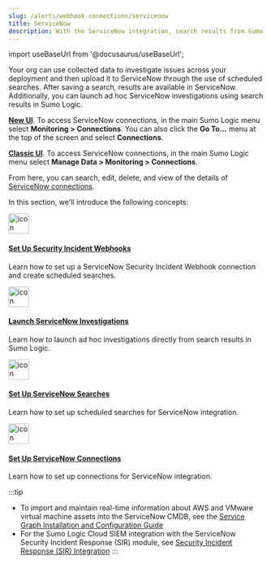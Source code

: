 ```yaml
---
slug: /alerts/webhook-connections/servicenow
title: ServiceNow
description: With the ServiceNow integration, search results from Sumo Logic can be uploaded to your organization's ServiceNow account.
---
```


import useBaseUrl from '@docusaurus/useBaseUrl';

Your org can use collected data to investigate issues across your deployment and then upload it to ServiceNow through the use of scheduled searches. After saving a search, results are available in ServiceNow. Additionally, you can launch ad hoc ServiceNow investigations using search results in Sumo Logic.

[**New UI**](/docs/get-started/sumo-logic-ui). To access ServiceNow connections, in the main Sumo Logic menu select **Monitoring > Connections**. You can also click the **Go To...** menu at the top of the screen and select **Connections**. 

[**Classic UI**](/docs/get-started/sumo-logic-ui-classic). To access ServiceNow connections, in the main Sumo Logic menu select **Manage Data > Monitoring > Connections**. 

From here, you can search, edit, delete, and view of the details of [ServiceNow connections](/docs/alerts/webhook-connections/servicenow/).

In this section, we'll introduce the following concepts:

<div className="box-wrapper">
<div className="box smallbox card">
  <div className="container">
  <a href={useBaseUrl('docs/alerts/webhook-connections/servicenow/set-up-security-incident-webhook')}><img src={useBaseUrl('img/icons/security/security-capabilities.png')} alt="icon" width="40"/><h4>Set Up Security Incident Webhooks</h4></a>
  <p>Learn how to set up a ServiceNow Security Incident Webhook connection and create scheduled searches.</p>
  </div>
</div>
<div className="box smallbox card">
  <div className="container">
  <a href={useBaseUrl('docs/alerts/webhook-connections/servicenow/launch-investigations')}><img src={useBaseUrl('img/icons/search.png')} alt="icon" width="40"/><h4>Launch ServiceNow Investigations</h4></a>
  <p>Learn how to launch ad hoc investigations directly from search results in Sumo Logic.</p>
  </div>
</div>
<div className="box smallbox card">
  <div className="container">
  <a href={useBaseUrl('docs/alerts/webhook-connections/servicenow/set-up-searches')}><img src={useBaseUrl('img/icons/operations/automated-detection.png')} alt="icon" width="40"/><h4>Set Up ServiceNow Searches</h4></a>
  <p>Learn how to set up scheduled searches for ServiceNow integration.</p>
  </div>
</div>
<div className="box smallbox card">
  <div className="container">
  <a href={useBaseUrl('docs/alerts/webhook-connections/servicenow/set-up-connections')}><img src={useBaseUrl('img/icons/operations/microservices.png')} alt="icon" width="40"/><h4>Set Up ServiceNow Connections</h4></a>
  <p>Learn how to set up connections for ServiceNow integration.</p>
  </div>
</div>
</div>

:::tip
* To import and maintain real-time information about AWS and VMware virtual machine assets into the ServiceNow CMDB, see the [Service Graph Installation and Configuration Guide](https://store.servicenow.com/appStoreAttachments.do?sys_id=d06467ab1bdab4d051a62132604bcb5e)
* For the Sumo Logic Cloud SIEM integration with the ServiceNow Security Incident Response (SIR) module, see [Security Incident Response (SIR) Integration](../../../cse/integrations/security-incident-response-integration.md)
:::
